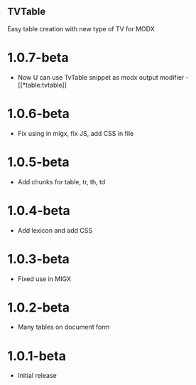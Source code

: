 ## TVTable

Easy table creation with new type of TV for MODX

1.0.7-beta
==============
- Now U can use TvTable snippet as modx output modifier - [[*table:tvtable]]

1.0.6-beta
==============
- Fix using in migx, fix JS, add CSS in file

1.0.5-beta
==============
- Add chunks for table, tr, th, td

1.0.4-beta
==============
- Add lexicon and add CSS

1.0.3-beta
==============
- Fixed use in MIGX

1.0.2-beta
==============
- Many tables on document form

1.0.1-beta
==============
- Initial release
